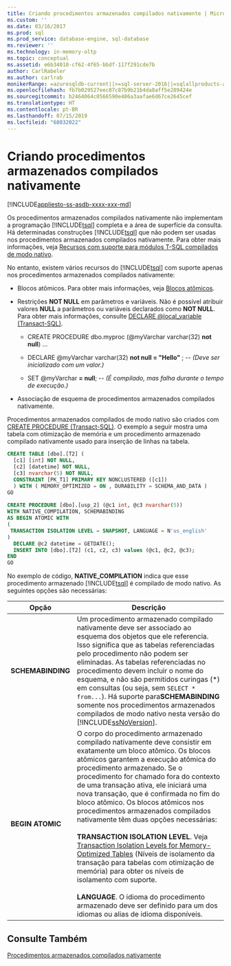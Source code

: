 ```yaml
---
title: Criando procedimentos armazenados compilados nativamente | Microsoft Docs
ms.custom: ''
ms.date: 03/16/2017
ms.prod: sql
ms.prod_service: database-engine, sql-database
ms.reviewer: ''
ms.technology: in-memory-oltp
ms.topic: conceptual
ms.assetid: e6b34010-cf62-4f65-bbdf-117f291cde7b
author: CarlRabeler
ms.author: carlrab
monikerRange: =azuresqldb-current||>=sql-server-2016||=sqlallproducts-allversions||>=sql-server-linux-2017||=azuresqldb-mi-current
ms.openlocfilehash: fb7b029527eec87c87b9b21b4da8aff5e289424e
ms.sourcegitcommit: b2464064c0566590e486a3aafae6d67ce2645cef
ms.translationtype: HT
ms.contentlocale: pt-BR
ms.lasthandoff: 07/15/2019
ms.locfileid: "68032022"
---
```

# <a name="creating-natively-compiled-stored-procedures"></a>Criando procedimentos armazenados compilados nativamente
[!INCLUDE[appliesto-ss-asdb-xxxx-xxx-md](../../includes/appliesto-ss-asdb-xxxx-xxx-md.md)]

Os procedimentos armazenados compilados nativamente não implementam a programação [!INCLUDE[tsql](../../includes/tsql-md.md)] completa e a área de superfície da consulta. Há determinadas construções [!INCLUDE[tsql](../../includes/tsql-md.md)] que não podem ser usadas nos procedimentos armazenados compilados nativamente. Para obter mais informações, veja [Recursos com suporte para módulos T-SQL compilados de modo nativo](../../relational-databases/in-memory-oltp/supported-features-for-natively-compiled-t-sql-modules.md).  
  
No entanto, existem vários recursos do [!INCLUDE[tsql](../../includes/tsql-md.md)] com suporte apenas nos procedimentos armazenados compilados nativamente:  
  
-   Blocos atômicos. Para obter mais informações, veja [Blocos atômicos](../../relational-databases/in-memory-oltp/atomic-blocks-in-native-procedures.md).  
  
-   Restrições **NOT NULL** em parâmetros e variáveis. Não é possível atribuir valores **NULL** a parâmetros ou variáveis declarados como **NOT NULL**. Para obter mais informações, consulte [DECLARE @local_variable &#40;Transact-SQL&#41;](../../t-sql/language-elements/declare-local-variable-transact-sql.md).  
  
    -   CREATE PROCEDURE dbo.myproc (@myVarchar  varchar(32)  **not null**) ...  
  
    -   DECLARE @myVarchar  varchar(32)  **not null = "Hello"** ; -- *(Deve ser inicializado com um valor.)*  
  
    -   SET @myVarchar **= null**; -- *(É compilado, mas falha durante o tempo de execução.)*  
  
-   Associação de esquema de procedimentos armazenados compilados nativamente.  
  
Procedimentos armazenados compilados de modo nativo são criados com [CREATE PROCEDURE &#40;Transact-SQL&#41;](../../t-sql/statements/create-procedure-transact-sql.md). O exemplo a seguir mostra uma tabela com otimização de memória e um procedimento armazenado compilado nativamente usado para inserção de linhas na tabela.  
  
```sql  
CREATE TABLE [dbo].[T2] (  
  [c1] [int] NOT NULL, 
  [c2] [datetime] NOT NULL,
  [c3] nvarchar(5) NOT NULL, 
  CONSTRAINT [PK_T1] PRIMARY KEY NONCLUSTERED ([c1])  
  ) WITH ( MEMORY_OPTIMIZED = ON , DURABILITY = SCHEMA_AND_DATA )  
GO  
  
CREATE PROCEDURE [dbo].[usp_2] (@c1 int, @c3 nvarchar(5)) 
WITH NATIVE_COMPILATION, SCHEMABINDING  
AS BEGIN ATOMIC WITH  
(  
 TRANSACTION ISOLATION LEVEL = SNAPSHOT, LANGUAGE = N'us_english'  
)  
  DECLARE @c2 datetime = GETDATE();  
  INSERT INTO [dbo].[T2] (c1, c2, c3) values (@c1, @c2, @c3);  
END  
GO  
```  
 
No exemplo de código, **NATIVE_COMPILATION** indica que esse procedimento armazenado [!INCLUDE[tsql](../../includes/tsql-md.md)] é compilado de modo nativo. As seguintes opções são necessárias:  
  
|Opção|Descrição|  
|------------|-----------------|  
|**SCHEMABINDING**|Um procedimento armazenado compilado nativamente deve ser associado ao esquema dos objetos que ele referencia. Isso significa que as tabelas referenciadas pelo procedimento não podem ser eliminadas. As tabelas referenciadas no procedimento devem incluir o nome do esquema, e não são permitidos curingas (\*) em consultas (ou seja, sem `SELECT * from...`). Há suporte para**SCHEMABINDING** somente nos procedimentos armazenados compilados de modo nativo nesta versão do [!INCLUDE[ssNoVersion](../../includes/ssnoversion-md.md)].|  
|**BEGIN ATOMIC**|O corpo do procedimento armazenado compilado nativamente deve consistir em exatamente um bloco atômico. Os blocos atômicos garantem a execução atômica do procedimento armazenado. Se o procedimento for chamado fora do contexto de uma transação ativa, ele iniciará uma nova transação, que é confirmada no fim do bloco atômico. Os blocos atômicos nos procedimentos armazenados compilados nativamente têm duas opções necessárias:<br /><br /> **TRANSACTION ISOLATION LEVEL**. Veja [Transaction Isolation Levels for Memory-Optimized Tables](https://msdn.microsoft.com/library/8a6a82bf-273c-40ab-a101-46bd3615db8a) (Níveis de isolamento da transação para tabelas com otimização de memória) para obter os níveis de isolamento com suporte.<br /><br /> **LANGUAGE**. O idioma do procedimento armazenado deve ser definido para um dos idiomas ou alias de idioma disponíveis.|  
  
## <a name="see-also"></a>Consulte Também  
 [Procedimentos armazenados compilados nativamente](../../relational-databases/in-memory-oltp/natively-compiled-stored-procedures.md)  
  
  
